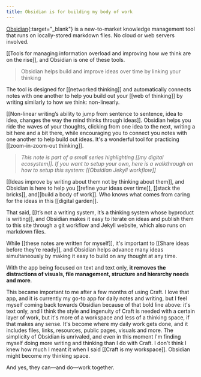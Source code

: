 ```yaml
---
title: Obsidian is for building my body of work
---
```

[Obsidian](http://obsidian.md/){:target="_blank"} is a new-to-market knowledge management tool that runs on locally-stored markdown files. No cloud or web servers involved.

[[Tools for managing information overload and improving how we think are on the rise]], and Obsidian is one of these tools.

> Obsidian helps build and improve ideas over time by linking your thinking

The tool is designed for [[networked thinking]] and automatically connects notes with one another to help you build out your [[web of thinking]] by writing similarly to how we think: non-linearly.

[[Non-linear writing’s ability to jump from sentence to sentence, idea to idea, changes the way the mind thinks through ideas]].  Obsidian helps you ride the waves of your thoughts, clicking from one idea to the next, writing a bit here and a bit there, while encouraging you to connect you notes with one another to help build out ideas. It's a wonderful tool for practicing [[zoom-in-zoom-out thinking]].

> *This note is part of a small series highlighting [[my digital ecosystem]]. If you want to setup your own, here is a walkthrough on how to setup this system: [[Obsidian Jekyll workflow]]*

[[Ideas improve by writing about them not by thinking about them]], and Obsidian is here to help you [[refine your ideas over time]], [[stack the bricks]], and[[build a body of work]]. Who knows what comes from caring for the ideas in this [[digital garden]].

That said, [[It’s not a writing system, it’s a thinking system whose byproduct is writing]], and Obsidian makes it easy to iterate on ideas and publish them to this site through a git workflow and Jekyll website, which also runs on markdown files.

While [[these notes are written for myself]], it's important to [[Share ideas before they’re ready]], and Obsidian helps advance many ideas simultaneously by making it easy to build on any thought at any time.

With the app being focused on text and text only, **it removes the distractions of visuals, file management, structure and hierarchy needs and more**.

This became important to me after a few months of using Craft. I love that app, and it is currently my go-to app for daily notes and writing, but I feel myself coming back towards Obsidian because of that bold line above: it's text only, and I think the style and ingenuity of Craft is needed with a certain layer of work, but it's more of a workspace and less of a thinking space, if that makes any sense. It's become where my daily work gets done, and it includes files, links, resources, public pages, visuals and more. The simplicity of Obsidian is unrivaled, and even in this moment I'm finding myself doing more writing and thinking than I do with Craft. I don't think I knew how much I meant it when I said [[Craft is my workspace]]. Obsidian might become my thinking space.

And yes, they can—and do—work together.